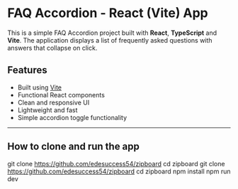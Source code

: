 # FAQ Accordion - React (Vite) App

This is a simple FAQ Accordion project built with **React**, **TypeScript** and **Vite**. The application displays a list of frequently asked questions with answers that collapse on click.

## Features

- Built using [Vite](https://vitejs.dev/)
- Functional React components
- Clean and responsive UI
- Lightweight and fast
- Simple accordion toggle functionality

---

## How to clone and run the app

git clone https://github.com/edesuccess54/zipboard
cd zipboard
git clone https://github.com/edesuccess54/zipboard
cd zipboard
npm install
npm run dev